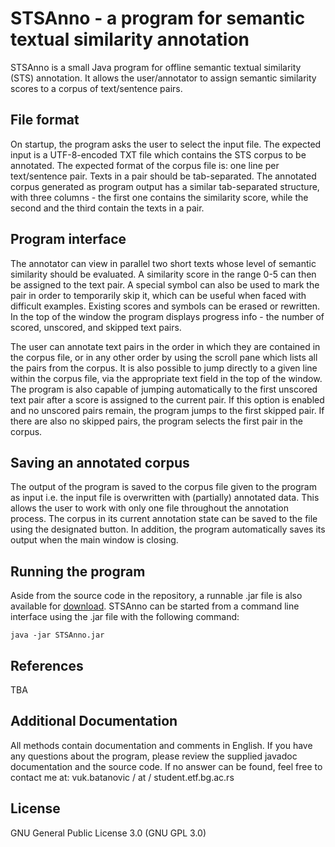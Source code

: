 ﻿# STSAnno - a program for semantic textual similarity annotation
STSAnno is a small Java program for offline semantic textual similarity (STS) annotation.
It allows the user/annotator to assign semantic similarity scores to a corpus of text/sentence pairs.

## File format
On startup, the program asks the user to select the input file.
The expected input is a UTF-8-encoded TXT file which contains the STS corpus to be annotated.
The expected format of the corpus file is: one line per text/sentence pair.
Texts in a pair should be tab-separated.
The annotated corpus generated as program output has a similar tab-separated structure, with three columns - the first one contains the similarity score, while the second and the third contain the texts in a pair.

## Program interface
The annotator can view in parallel two short texts whose level of semantic similarity should be evaluated.
A similarity score in the range 0-5 can then be assigned to the text pair.
A special symbol can also be used to mark the pair in order to temporarily skip it, which can be useful when faced with difficult examples.
Existing scores and symbols can be erased or rewritten.
In the top of the window the program displays progress info - the number of scored, unscored, and skipped text pairs.

The user can annotate text pairs in the order in which they are contained in the corpus file, or in any other order by using the scroll pane which lists all the pairs from the corpus.
It is also possible to jump directly to a given line within the corpus file, via the appropriate text field in the top of the window.
The program is also capable of jumping automatically to the first unscored text pair after a score is assigned to the current pair.
If this option is enabled and no unscored pairs remain, the program jumps to the first skipped pair.
If there are also no skipped pairs, the program selects the first pair in the corpus.

## Saving an annotated corpus
The output of the program is saved to the corpus file given to the program as input i.e. the input file is overwritten with (partially) annotated data.
This allows the user to work with only one file throughout the annotation process.
The corpus in its current annotation state can be saved to the file using the designated button.
In addition, the program automatically saves its output when the main window is closing.

## Running the program
Aside from the source code in the repository, a runnable .jar file is also available for [download](https://github.com/vukbatanovic/STSAnno/releases/download/v1.0.0/STSAnno.jar).
STSAnno can be started from a command line interface using the .jar file with the following command:
```
java -jar STSAnno.jar
```

## References
TBA

## Additional Documentation
All methods contain documentation and comments in English.
If you have any questions about the program, please review the supplied javadoc documentation and the source code.
If no answer can be found, feel free to contact me at: vuk.batanovic / at / student.etf.bg.ac.rs

## License
GNU General Public License 3.0 (GNU GPL 3.0)